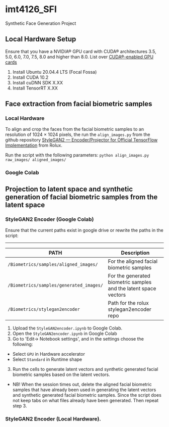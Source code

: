# imt4126_SFI
Synthetic Face Generation Project

## Local Hardware Setup
Ensure that you have a NVIDIA® GPU card with CUDA® architectures 3.5, 5.0, 6.0, 7.0, 7.5, 8.0 and higher than 8.0. List over [CUDA®-enabled GPU cards](https://developer.nvidia.com/cuda-gpus)

1. Install Ubuntu 20.04.4 LTS (Focal Fossa)
2. Install CUDA 10.2
3. Install cuDNN SDK X.XX
4. Install TensorRT X.XX

## Face extraction from facial biometric samples

### Local Hardware
To align and crop the faces from the facial biometric samples to an resolution of 1024 × 1024 pixels, the run the `align_images.py` from the github repository [StyleGAN2 — Encoder/Projector for Official TensorFlow Implementation](https://github.com/rolux/stylegan2encoder/) from Rolux.

Run the script with the following parameters:
`python align_images.py raw_images/ aligned_images/`

### Google Colab


## Projection to latent space and synthetic generation of facial biometric samples from the latent space

### StyleGAN2 Encoder (Google Colab)  

Ensure that the current paths exist in google drive or rewrite the paths in the script:

---
| PATH | Description |
---|---
| `/Biometrics/samples/aligned_images/` | For the aligned facial biometric samples |
| `/Biometrics/samples/generated_images/` | For the generated biometric samples and the latent space vectors |
| `/Biometrics/stylegan2encoder` | Path for the rolux stylegan2encoder repo |

1. Upload the `StyleGAN2encoder.ipynb` to Google Colab.
2. Open the `StyleGAN2encoder.ipynb` in Google Colab
3. Go to 'Edit-> Notebook settings', and in the settings choose the following:
  * Select `GPU` in Hardware accelerator
  * Select `Standard` in Runtime shape
3. Run the cells to generate latent vectors and synthetic generated facial biometric samples based on the latent vectors.
* NB! When the session times out, delete the aligned facial biometric samples that have already been used in generating the latent vectors and synthetic generated facial biometric samples. Since the script does not keep tabs on what files already have been generated. Then repeat step 3.

### StyleGAN2 Encoder (Local Hardware).

